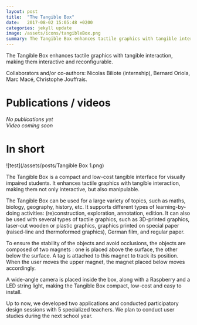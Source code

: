 ```yaml
---
layout: post
title:  "The Tangible Box"
date:   2017-08-02 15:05:48 +0200
categories: jekyll update
image: /assets/icons/tangibleBox.png
summary: The Tangible Box enhances tactile graphics with tangible interaction, making them interactive and reconfigurable.
---
```

The Tangible Box enhances tactile graphics with tangible interaction, making them interactive and reconfigurable.
  
Collaborators and/or co-authors: Nicolas Biliote (internship), Bernard Oriola, Marc Macé, Christophe Jouffrais.

# Publications / videos 
*No publications yet*   
*Video coming soon*   

# In short

![test](/assets/posts/Tangible Box 1.png)

The Tangible Box is a compact and low-cost tangible interface for visually impaired students. 
It enhances tactile graphics with tangible interaction, making them not only interactive, but also manipulable.  

The Tangible Box can be used for a large variety of topics, such as maths, biology, geography, history, etc.
It supports different types of learning-by-doing activities: (re)construction, exploration, annotation, edition. 
It can also be used with several types of tactile graphics, such as 3D-printed graphics, laser-cut wooden or plastic graphics, graphics printed on special paper (raised-line and thermoformed graphics), German film, and regular paper.

To ensure the stability of the objects and avoid occlusions, the objects are composed of two magnets : one is placed above the surface, the other below the surface.
A tag is attached to this magnet to track its position. When the user moves the upper magnet, the magnet placed below moves accordingly. 

A wide-angle camera is placed inside the box, along with a Raspberry and a LED string light, making the Tangible Box compact, low-cost and easy to install.

Up to now, we developed two applications and conducted participatory design sessions with 5 specialized teachers. We plan to conduct user studies during the next school year.
